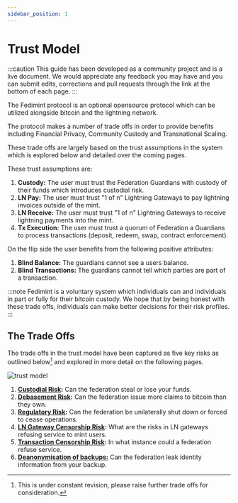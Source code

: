 ```yaml
---
sidebar_position: 1
---
```


# Trust Model

:::caution
This guide has been developed as a community project and is a live document. We would appreciate any feedback you may have and you can submit edits, corrections and pull requests through the link at the bottom of each page.
:::

The Fedimint protocol is an optional opensource protocol which can be utilized alongside bitcoin and the lightning network. 

The protocol makes a number of trade offs in order to provide benefits including Financial Privacy, Community Custody and Transnational Scaling.

These trade offs are largely based on the trust assumptions in the system which is explored below and detailed over the coming pages. 

These trust assumptions are:

1. **Custody:** The user must trust the Federation Guardians with custody of their funds which introduces custodial risk. 
2. **LN Pay:** The user must trust "1 of n" Lightning Gateways to pay lightning invoices outside of the mint. 
3. **LN Receive:** The user must trust "1 of n" Lightning Gateways to receive lightning payments into the mint. 
4. **Tx Execution:** The user must trust a quorum of Federation a Guardians to process transactions (deposit, redeem, swap, contract enforcement). 

On the flip side the user benefits from the following positive attributes:

1. **Blind Balance:** The guardians cannot see a users balance. 
2. **Blind Transactions:** The guardians cannot tell which parties are part of a transaction.

:::note
Fedimint is a voluntary system which individuals can and individuals in part or fully for their bitcoin custody. We hope that by being honest with these trade offs, individuals can make better decisions for their risk profiles. 
:::

## The Trade Offs

The trade offs in the trust model have been captured as five key risks as outlined below[^1] and explored in more detail on the following pages. 

![trust model](/img/raw-figures/fm-trust-model.excalidraw.png)


1. **[Custodial Risk](NotYourKeys):** Can the federation steal or lose your funds. 
2. **[Debasement Risk](DebasementRisk):** Can the federation issue more claims to bitcoin than they own. 
3. **[Regulatory Risk](RegulatoryRisk):** Can the federation be unilaterally shut down or forced to cease operations.
4. **[LN Gateway Censorship Risk](TrustLNGateways):** What are the risks in LN gateways refusing service to mint users.
5. **[Transaction Censorship Risk](Transaction-Contract-Fulfilment):** In what instance could a federation refuse service. 
6. **[Deanonymisation of backups:](BackupDeanonymization)** Can the federation leak identity information from your backup.


[^1]: This is under constant revision, please raise further trade offs for consideration. 